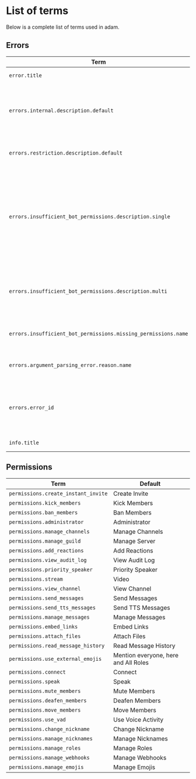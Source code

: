 # List of terms

Below is a complete list of terms used in adam.

## Errors

| **Term**                                                     | **Default**                                                  | **Description**                                              |
| ------------------------------------------------------------ | ------------------------------------------------------------ | ------------------------------------------------------------ |
| `error.title`                                                | Error                                                        | The title of an error message.                               |
| `errors.internal.description.default`                        | Oh no! Something went wrong and I couldn't finish executing your command. I've informed my team and they'll get on fixing the bug asap. | The default description of an internal error embed.          |
| `errors.restriction.description.default`                     | 👮 You are not allowed to use this command.                   | The default description of an restriction error embed.       |
| `errors.insufficient_bot_permissions.description.single`     | It seems as if I don't have sufficient permissions to run this command. Please give me the ``{{missing_permission}}`` permission and try again. | The description of the the insufficient bot permissions error embed, if only a single permission is missing.<br /><br />**Keys:**<br />- `missing_permission` - the name of the missing permission |
| `errors.insufficient_bot_permissions.description.multi`      | It seems as if I don't have sufficient permissions to run this command. Please give me the following "+    "permissions and try again. | The description of the the insufficient bot permissions error embed, if multiple permissions are missing. |
| `errors.insufficient_bot_permissions.missing_permissions.name` | Missing Permission                                           | The name of the field containing a list of missing permissions. |
| `errors.argument_parsing_error.reason.name`                  | Reason                                                       | The name of the field containing the reason for the error.   |
| `errors.error_id`                                            | Error-ID: {{error_id}}                                       | The footer of an error embed.<br /><br />**Keys:**<br /> - `error_id` - the sentry event id of the error |
| `info.title`                                                 | Info                                                         | The title of an info message.                                |

## Permissions

| **Term**                            | **Default**                          |
| ----------------------------------- | ------------------------------------ |
| `permissions.create_instant_invite` | Create Invite                        |
| `permissions.kick_members`          | Kick Members                         |
| `permissions.ban_members`           | Ban Members                          |
| `permissions.administrator`         | Administrator                        |
| `permissions.manage_channels`       | Manage Channels                      |
| `permissions.manage_guild`          | Manage Server                        |
| `permissions.add_reactions`         | Add Reactions                        |
| `permissions.view_audit_log`        | View Audit Log                       |
| `permissions.priority_speaker`      | Priority Speaker                     |
| `permissions.stream`                | Video                                |
| `permissions.view_channel`          | View Channel                         |
| `permissions.send_messages`         | Send Messages                        |
| `permissions.send_tts_messages`     | Send TTS Messages                    |
| `permissions.manage_messages`       | Manage Messages                      |
| `permissions.embed_links`           | Embed Links                          |
| `permissions.attach_files`          | Attach Files                         |
| `permissions.read_message_history`  | Read Message History                 |
| `permissions.use_external_emojis`   | Mention everyone, here and All Roles |
| `permissions.connect`               | Connect                              |
| `permissions.speak`                 | Speak                                |
| `permissions.mute_members`          | Mute Members                         |
| `permissions.deafen_members`        | Deafen Members                       |
| `permissions.move_members`          | Move Members                         |
| `permissions.use_vad`               | Use Voice Activity                   |
| `permissions.change_nickname`       | Change Nickname                      |
| `permissions.manage_nicknames`      | Manage Nicknames                     |
| `permissions.manage_roles`          | Manage Roles                         |
| `permissions.manage_webhooks`       | Manage Webhooks                      |
| `permissions.manage_emojis`         | Manage Emojis                        |